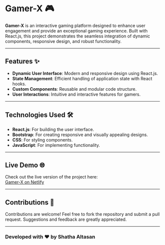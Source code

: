 # Gamer-X 🎮

**Gamer-X** is an interactive gaming platform designed to enhance user engagement and provide an exceptional gaming experience. Built with React.js, this project demonstrates the seamless integration of dynamic components, responsive design, and robust functionality.

---

## Features ✨

- **Dynamic User Interface**: Modern and responsive design using React.js.  
- **State Management**: Efficient handling of application state with React hooks.  
- **Custom Components**: Reusable and modular code structure.  
- **User Interactions**: Intuitive and interactive features for gamers.  

---

## Technologies Used 🛠️

- **React.js**: For building the user interface.
- **Bootstrap**: For creating responsive and visually appealing designs.  
- **CSS**: For styling components.  
- **JavaScript**: For implementing functionality.  

---

## Live Demo 🌐

Check out the live version of the project here:  
[Gamer-X on Netlify](https://gamer-x.netlify.app/)


---

## Contributions 🤝

Contributions are welcome! Feel free to fork the repository and submit a pull request. Suggestions and feedback are greatly appreciated.


---

### Developed with ❤️ by Shatha Altasan
